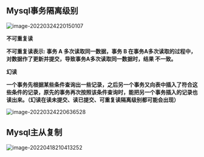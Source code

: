 ## Mysql事务隔离级别

![image-20220324220150107](https://gitee.com/ingachin/mdimage/raw/master/image-20220324220150107.png)

**不可重复读**

**不可重复读表示: 事务 A 多次读取同一数据，事务 B 在事务A多次读取的过程中，对数据作了更新并提交，导致事务A多次读取同一数据时，结果 不一致。**



**幻读**

**一个事务先根据某些条件查询出一些记录，之后另一个事务又向表中插入了符合这些条件的记录，原先的事务再次按照该条件查询时，能把另一个事务插入的记录也读出来。（幻读在读未提交、读已提交、可重复读隔离级别都可能会出现）**



![image-20220324220636528](https://gitee.com/ingachin/mdimage/raw/master/image-20220324220636528.png)

## Mysql主从复制

![image-20220418210413252](https://gitee.com/ingachin/mdimage/raw/master/image-20220418210413252.png)